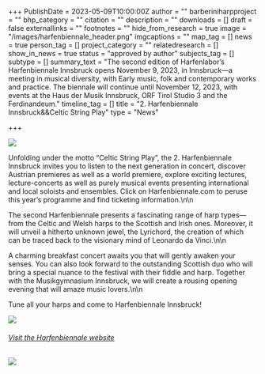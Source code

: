 +++
PublishDate = 2023-05-09T10:00:00Z
author = ""
barberiniharpproject = ""
bhp_category = ""
citation = ""
description = ""
downloads = []
draft = false
externallinks = ""
footnotes = ""
hide_from_research = true
image = "/images/harfenbiennale_header.png"
imgcaptions = ""
map_tag = []
news = true
person_tag = []
project_category = ""
relatedresearch = []
show_in_news = true
status = "approved by author"
subjects_tag = []
subtype = []
summary_text = "The second edition of Harfenlabor’s Harfenbiennale Innsbruck opens November 9, 2023, in Innsbruck—a meeting in musical diversity, with Early music, folk and contemporary works and practice. The biennale will continue until November 12, 2023, with events at the Haus der Musik Innsbruck, ORF Tirol Studio 3 and the Ferdinandeum."
timeline_tag = []
title = "2. Harfenbiennale Innsbruck&&Celtic String Play"
type = "News"

+++

![](/images/harfenbiennale_header.png)

Unfolding under the motto “Celtic String Play”, the 2. Harfenbiennale Innsbruck invites you to listen to the next generation in concert, discover Austrian premieres as well as a world premiere, explore exciting lectures, lecture-concerts as well as purely musical events presenting international and local soloists and ensembles. Click on Harfenbiennale.com to peruse this year’s programme and find ticketing information.\n\n

The second Harfenbiennale presents a fascinating range of harp types—from the Celtic and Welsh harps to the Scottish and Irish ones. Moreover, it will unveil a hitherto unknown jewel, the Lyrichord, the creation of which can be traced back to the visionary mind of Leonardo da Vinci.\n\n

A charming breakfast concert awaits you that will gently awaken your senses. You can also look forward to the outstanding Scottish duo who will bring a special nuance to the festival with their fiddle and harp. Together with the Musikgymnasium Innsbruck, we will create a rousing opening evening that will amaze music lovers.\n\n

Tune all your harps and come to Harfenbiennale Innsbruck!

![](/images/harfenbiennale_harp.jpg)

###### [Visit the Harfenbiennale website](https://harfenbiennale.com)

![](/images/harfenbiennale_logos.png)

<!--div class="embed-responsive embed-responsive-16by9">
<iframe src="https://player.vimeo.com/video/593710805?h=3bf783c509" width="640" height="360" frameborder="0" allow="autoplay; fullscreen; picture-in-picture" allowfullscreen></iframe-->
</div>